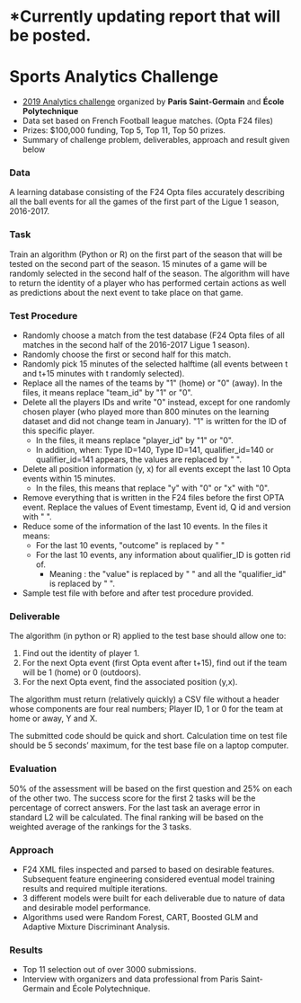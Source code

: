 # \*Currently updating report that will be posted. 

# Sports Analytics Challenge
* [2019 Analytics challenge](https://www.agorize.com/en/challenges/xpsg) organized by **Paris Saint-Germain** and **École Polytechnique**
* Data set based on French Football league matches. (Opta F24 files)
* Prizes: $100,000 funding, Top 5, Top 11, Top 50 prizes. 
* Summary of challenge problem, deliverables, approach and result given below

### Data
A learning database consisting of the F24 Opta files accurately describing all the ball events for all the games of the first part of the Ligue 1 season, 2016-2017.

### Task
Train an algorithm (Python or R) on the first part of the season that will be tested on the second part of the season. 15 minutes of a game will be randomly selected in the second half of the season. The algorithm will have to return the identity of a player who has performed certain actions as well as predictions about the next event to take place on that game. 

### Test Procedure
* Randomly choose a match from the test database (F24 Opta files of all matches in the second half of the 2016-2017 Ligue 1 season).
* Randomly choose the first or second half for this match.
* Randomly pick 15 minutes of the selected halftime (all events between t and t+15 minutes with t randomly selected).
* Replace all the names of the teams by "1" (home) or "0" (away). In the files, it means replace "team_id" by "1" or "0".
* Delete all the players IDs and write "0" instead, except for one randomly chosen player (who played more than 800 minutes on the learning dataset and did not change team in January). "1" is written for the ID of this specific player. 
	* In the files, it means replace "player_id" by "1" or "0". 
	* In addition, when: Type ID=140, Type ID=141, qualifier_id=140 or qualifier_id=141 appears, the values are replaced by " ".
* Delete all position information (y, x) for all events except the last 10 Opta events within 15 minutes. 
	* In the files, this means that  replace "y" with "0" or "x" with "0".
* Remove everything that is written in the F24 files before the first OPTA event. Replace the values of Event timestamp, Event id, Q id and version with " ".
* Reduce some of the information of the last 10 events. In the files it means:
	* For the last 10 events, "outcome" is replaced by " "
	* For the last 10 events, any information about qualifier_ID is gotten rid of.
	  * Meaning : the "value" is replaced by " " and all the "qualifier_id" is replaced by " ".
* Sample test file with before and after test procedure provided.

### Deliverable
The algorithm (in python or R) applied to the test base should allow one to: 
1. Find out the identity of player 1.  
2. For the next Opta event (first Opta event after t+15), find out if the team will be 1 (home) or 0 (outdoors).
3. For the next Opta event, find the associated position (y,x). 

The algorithm must return (relatively quickly) a CSV file without a header whose components are four real numbers;  Player ID, 1 or 0 for the team at home or away, Y and X. 

The submitted code should be quick and short. Calculation time on test file should be 5 seconds’ maximum, for the test base file on a laptop computer.

### Evaluation
50% of the assessment will be based on the first question and 25% on each of the other two. The success score for the first 2 tasks will be the percentage of correct answers. For the last task an average error in standard L2 will be calculated. The final ranking will be based on the weighted average of the rankings for the 3 tasks.

### Approach
* F24 XML files inspected and parsed to based on desirable features. Subsequent feature engineering considered eventual model training results and required multiple iterations.
* 3 different models were built for each deliverable due to nature of data and desirable model performance. 
* Algorithms used were Random Forest, CART, Boosted GLM and Adaptive Mixture Discriminant Analysis.

### Results
* Top 11 selection out of over 3000 submissions.
* Interview with organizers and data professional from Paris Saint-Germain and École Polytechnique.

